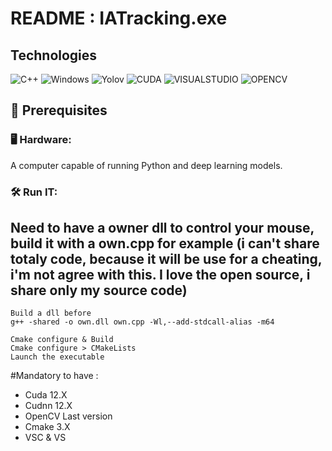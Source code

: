 # README : IATracking.exe
 

## Technologies 

![C++](https://img.shields.io/badge/C++-3776AB?style=for-the-badge&logo=C++&logoColor=white) ![Windows](https://img.shields.io/badge/Windows-0078D6?style=for-the-badge&logo=windows&logoColor=white) ![Yolov](https://img.shields.io/badge/Yolov-FCC624?style=for-the-badge&logo=Yolov&logoColor=black) ![CUDA](https://img.shields.io/badge/CUDA-3776AB?style=for-the-badge&logo=CUDA&logoColor=white) ![VISUALSTUDIO](https://img.shields.io/badge/VISUALSTUDIO-3776AB?style=for-the-badge&logo=VISUALSTUDIO&logoColor=white) ![OPENCV](https://img.shields.io/badge/OPENCV-3776AB?style=for-the-badge&logo=OPENCV&logoColor=white) 

## 📌 Prerequisites
### 🖥 Hardware:

A computer capable of running Python and deep learning models.

### 🛠 Run IT:

## Need to have a owner dll to control your mouse, build it with a own.cpp for example (i can't share totaly code, because it will be use for a cheating, i'm not agree with this. I love the open source, i share only my source code)

```
Build a dll before 
g++ -shared -o own.dll own.cpp -Wl,--add-stdcall-alias -m64
```
```
Cmake configure & Build
Cmake configure > CMakeLists
Launch the executable
```
#Mandatory to have : 
- Cuda 12.X
- Cudnn 12.X
- OpenCV Last version
- Cmake 3.X
- VSC & VS
